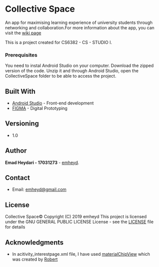 
# Collective Space

An app for maximising learning experience of university students through networking and collaboration.For more information about the app, you can visit the [wiki page](https://github.com/emheyd/CollectiveSpace/wiki)

This is a project created for CS6382 - CS - STUDIO I.

### Prerequisites

You need to instal Android Studio on your computer. 
Download the zipped version of the code.
Unzip it and through Android Studio, open the CollectiveSpace folder to be able to access the project.  

## Built With

* [Android Studio](https://developer.android.com/studio) - Front-end development
* [FIGMA](https://www.figma.com/files) - Digital Prototyping

## Versioning

* 1.0

## Author

**Emad Heydari - 17031273** - [emheyd](https://github.com/emheyd). 

## Contact
 
* Email: emheyd@gmail.com

## License
Collective Space©  Copyright (C) 2019 emheyd
This project is licensed under the GNU GENERAL PUBLIC LICENSE License - see the [LICENSE](https://github.com/emheyd/CollectiveSpace/blob/master/LICENSE) file for details

## Acknowledgments

* In acitivity_interestpage.xml file, I have used [materialChipView](https://github.com/robertlevonyan/materialChipView) which was created by [Robert](https://github.com/robertlevonyan)


